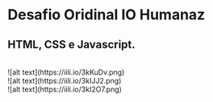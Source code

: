 # Desafio Oridinal IO Humanaz 
## HTML, CSS e Javascript.
<br/>
![alt text](https://iili.io/3kKuDv.png)
<br/>
![alt text](https://iili.io/3kIJJ2.png)
<br/>
![alt text](https://iili.io/3kI2O7.png)
